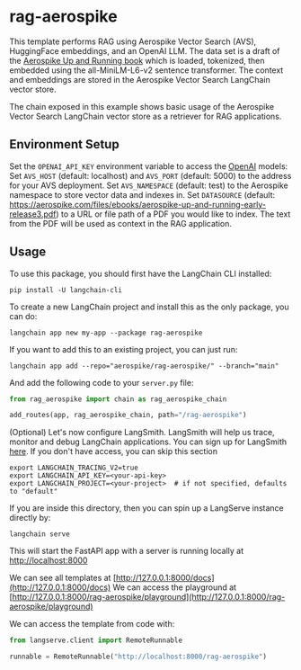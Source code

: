 # rag-aerospike

This template performs RAG using Aerospike Vector Search (AVS), HuggingFace embeddings, and an OpenAI LLM. The data set is a draft of the [Aerospike Up and Running book](https://aerospike.com/files/ebooks/aerospike-up-and-running-early-release3.pdf) which is loaded, tokenized, then embedded using the all-MiniLM-L6-v2 sentence transformer. The context and embeddings are stored in the Aerospike Vector Search LangChain vector store.

The chain exposed in this example shows basic usage of the Aerospike Vector Search LangChain vector store as a retriever for RAG applications.

## Environment Setup

Set the `OPENAI_API_KEY` environment variable to access the [OpenAI](https://platform.openai.com) models:
Set `AVS_HOST` (default: localhost) and `AVS_PORT` (default: 5000) to the address for your AVS deployment.
Set `AVS_NAMESPACE` (default: test) to the Aerospike namespace to store vector data and indexes in.
Set `DATASOURCE` (default: https://aerospike.com/files/ebooks/aerospike-up-and-running-early-release3.pdf) to a URL or file path of a PDF you would like to index. The text from the PDF will be used as context in the RAG application.

## Usage

To use this package, you should first have the LangChain CLI installed:

```shell
pip install -U langchain-cli
```

To create a new LangChain project and install this as the only package, you can do:

```shell
langchain app new my-app --package rag-aerospike
```

If you want to add this to an existing project, you can just run:

```shell
langchain app add --repo="aerospike/rag-aerospike/" --branch="main"
```

And add the following code to your `server.py` file:
```python
from rag_aerospike import chain as rag_aerospike_chain

add_routes(app, rag_aerospike_chain, path="/rag-aerospike")
```

(Optional) Let's now configure LangSmith. 
LangSmith will help us trace, monitor and debug LangChain applications. 
You can sign up for LangSmith [here](https://smith.langchain.com/). 
If you don't have access, you can skip this section


```shell
export LANGCHAIN_TRACING_V2=true
export LANGCHAIN_API_KEY=<your-api-key>
export LANGCHAIN_PROJECT=<your-project>  # if not specified, defaults to "default"
```

If you are inside this directory, then you can spin up a LangServe instance directly by:

```shell
langchain serve
```

This will start the FastAPI app with a server is running locally at 
[http://localhost:8000](http://localhost:8000)

We can see all templates at [http://127.0.0.1:8000/docs](http://127.0.0.1:8000/docs)
We can access the playground at [http://127.0.0.1:8000/rag-aerospike/playground](http://127.0.0.1:8000/rag-aerospike/playground)  

We can access the template from code with:

```python
from langserve.client import RemoteRunnable

runnable = RemoteRunnable("http://localhost:8000/rag-aerospike")
```